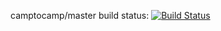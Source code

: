 camptocamp/master build status: [![Build Status](https://secure.travis-ci.org/camptocamp/puppet-fonts.png?branch=master)](http://travis-ci.org/camptocamp/puppet-fonts)
